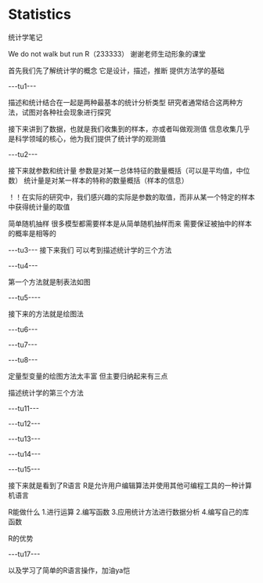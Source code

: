 # Statistics
统计学笔记

We do not walk but run R（233333）
谢谢老师生动形象的课堂

首先我们先了解统计学的概念
它是设计，描述，推断 提供方法学的基础

---tu1---



描述和统计结合在一起是两种最基本的统计分析类型
研究者通常结合这两种方法，试图对各种社会现象进行探究




接下来讲到了数据，也就是我们收集到的样本，亦或者叫做观测值
信息收集几乎是科学领域的核心，他为我们提供了统计学的观测值


---tu2---




接下来就参数和统计量
参数是对某一总体特征的数量概括（可以是平均值，中位数）
统计量是对某一样本的特称的数量概括（样本的信息）

！！在实际的研究中，我们感兴趣的实际是参数的取值，而非从某一个特定的样本中获得统计量的取值

简单随机抽样
很多模型都需要样本是从简单随机抽样而来
需要保证被抽中的样本的概率是相等的


---tu3---
接下来我们
可以考到描述统计学的三个方法





---tu4---








第一个方法就是制表法如图






---tu5----







接下来的方法就是绘图法






---tu6---






---tu7---








---tu8---






定量型变量的绘图方法太丰富
但主要归纳起来有三点


描述统计学的第三个方法



---tu11---







---tu12---








---tu13---





---tu14---







---tu15---

















接下来就是看到了R语言
R是允许用户编辑算法并使用其他可编程工具的一种计算机语言

R能做什么
1.进行运算
2.编写函数
3.应用统计方法进行数据分析
4.编写自己的库函数

R的优势



---tu17---






以及学习了简单的R语言操作，加油ya恺





















